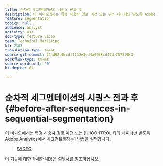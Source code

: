 ```yaml
---
title: 순차적 세그멘테이션의 시퀀스 전과 후
description: 이 비디오에서는 특정 사용자 경로 이전 또는 뒤의 데이터만 받도록 Adobe Analytics에서 세그먼트화하는 방법을 설명합니다.
feature: segmentation
topics: null
audience: analyst
activity: use
doc-type: feature video
team: Technical Marketing
kt: 2303
translation-type: tm+mt
source-git-commit: 24ad92b0ccdf1112e3ed4a0968cd47db757598c3
workflow-type: tm+mt
source-wordcount: '0'
ht-degree: 0%

---
```



# 순차적 세그멘테이션의 시퀀스 전과 후 {#before-after-sequences-in-sequential-segmentation}

이 비디오에서는 특정 사용자 경로 이전 또는 [!UICONTROL 뒤의 데이터만 받도록 Adobe Analytics에서 세그먼트화하는] 방법을 설명합니다.

>[!VIDEO](https://video.tv.adobe.com/v/25400/?quality=12)

이 기능에 대한 자세한 내용은 [설명서를 참조하십시오](https://marketing.adobe.com/resources/help/en_US/analytics/segment/index.html?f=seg_build_ui).
